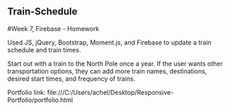 ## Train-Schedule
#Week 7, Firebase - Homework

Used JS, jQuery, Bootstrap, Moment.js, and Firebase to update a train schedule and train times.

Start out with a train to the North Pole once a year. If the user wants other transportation options, they can add more train names, destinations, desired start times, and frequency of trains.

Portfolio link:
file:///C:/Users/achel/Desktop/Responsive-Portfolio/portfolio.html
